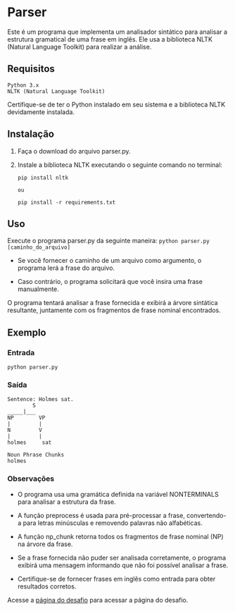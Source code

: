 # Parser

Este é um programa que implementa um analisador sintático para analisar a estrutura gramatical de uma frase em inglês. Ele usa a biblioteca NLTK (Natural Language Toolkit) para realizar a análise.

## Requisitos

    Python 3.x
    NLTK (Natural Language Toolkit)

Certifique-se de ter o Python instalado em seu sistema e a biblioteca NLTK devidamente instalada.

## Instalação

1. Faça o download do arquivo parser.py.

2. Instale a biblioteca NLTK executando o seguinte comando no terminal:
    ```
    pip install nltk

    ou

    pip install -r requirements.txt
    ```
    
## Uso

Execute o programa parser.py da seguinte maneira:
    ```
    python parser.py [caminho_do_arquivo]
    ```
    
- Se você fornecer o caminho de um arquivo como argumento, o programa lerá a frase do arquivo.

- Caso contrário, o programa solicitará que você insira uma frase manualmente.

O programa tentará analisar a frase fornecida e exibirá a árvore sintática resultante, juntamente com os fragmentos de frase nominal encontrados.

## Exemplo

### Entrada

    python parser.py

### Saída

    Sentence: Holmes sat.
            S
    _____|___
    NP        VP
    |         |
    N         V
    |         |
    holmes     sat

    Noun Phrase Chunks
    holmes

### Observações

- O programa usa uma gramática definida na variável NONTERMINALS para analisar a estrutura da frase.

- A função preprocess é usada para pré-processar a frase, convertendo-a para letras minúsculas e removendo palavras não alfabéticas.

- A função np_chunk retorna todos os fragmentos de frase nominal (NP) na árvore da frase.

- Se a frase fornecida não puder ser analisada corretamente, o programa exibirá uma mensagem informando que não foi possível analisar a frase.

- Certifique-se de fornecer frases em inglês como entrada para obter resultados corretos.

Acesse a [página do desafio](https://cs50.harvard.edu/ai/2020/projects/6/parser/) para acessar a página do desafio. 
